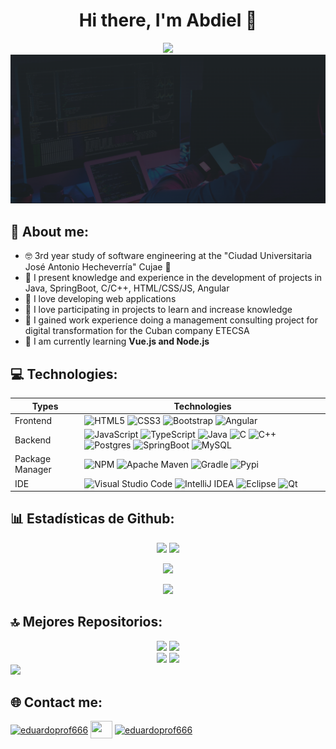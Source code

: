 <div align="center">
<h1>Hi there, I'm Abdiel 👋</h1>
  <a href="https://git.io/typing-svg"><img src="https://readme-typing-svg.demolab.com/?font=Roboto&weight=900&duration=2500&pause=1000&color=e21b1b&center=true&vCenter=true&width=500&lines=Software+Engeneer+student%F0%9F%94%A5" /></a>

  
<img src="Captura de pantalla (37).png">
</div>

## 👾 About me:
- 🤓 3rd year study of software engineering at the  "Ciudad Universitaria José Antonio Hecheverría" Cujae 💚
- 💬 I present knowledge and experience in the development of projects in Java, SpringBoot, C/C++, HTML/CSS/JS, Angular
- 🔭 I love developing web applications 
- 🤝 I love participating in projects to learn and increase knowledge
- 💼 I gained work experience doing a management consulting project for digital transformation for the Cuban company ETECSA
- 🌱 I am currently learning **Vue.js and Node.js**


## 💻 Technologies:
| Types | Technologies |
| ------ | ---------- |
| Frontend | ![HTML5](https://img.shields.io/badge/html5-%23E34F26.svg?style=for-the-badge&logo=html5&logoColor=white) ![CSS3](https://img.shields.io/badge/css3-%231572B6.svg?style=for-the-badge&logo=css3&logoColor=white)  ![Bootstrap](https://img.shields.io/badge/bootstrap-%238511FA.svg?style=for-the-badge&logo=bootstrap&logoColor=white) ![Angular](https://img.shields.io/badge/Angular-red?style=for-the-badge&logo=angular) |
| Backend | ![JavaScript](https://img.shields.io/badge/javascript-%23323330.svg?style=for-the-badge&logo=javascript&logoColor=%23F7DF1E) ![TypeScript](https://img.shields.io/badge/typescript-%23007ACC.svg?style=for-the-badge&logo=typescript&logoColor=white)  ![Java](https://img.shields.io/badge/java-%23ED8B00.svg?style=for-the-badge&logo=openjdk&logoColor=white) ![C](https://img.shields.io/badge/c-%2300599C.svg?style=for-the-badge&logo=c&logoColor=white) ![C++](https://img.shields.io/badge/C%2B%2B-blue?style=for-the-badge&logo=cplusplus)  ![Postgres](https://img.shields.io/badge/postgres-%23316192.svg?style=for-the-badge&logo=postgresql&logoColor=white) ![SpringBoot](https://img.shields.io/badge/SpringBoot-%23323330.svg?style=for-the-badge&logo=springboot) ![MySQL](https://img.shields.io/badge/MySQL-gray?style=for-the-badge&logo=mysql&logoColor=white&logoSize=auto)|
| Package Manager | ![NPM](https://img.shields.io/badge/NPM-%23CB3837.svg?style=for-the-badge&logo=npm&logoColor=white)  ![Apache Maven](https://img.shields.io/badge/Apache%20Maven-C71A36?style=for-the-badge&logo=Apache%20Maven&logoColor=white) ![Gradle](https://img.shields.io/badge/Gradle-02303A.svg?style=for-the-badge&logo=Gradle&logoColor=white) ![Pypi](https://img.shields.io/badge/pypi-3775A9?style=for-the-badge&logo=pypi&logoColor=white)|
| IDE | ![Visual Studio Code](https://img.shields.io/badge/Visual%20Studio%20Code-0078d7.svg?style=for-the-badge&logo=visual-studio-code&logoColor=white) ![IntelliJ IDEA](https://img.shields.io/badge/IntelliJIDEA-000000.svg?style=for-the-badge&logo=intellij-idea&logoColor=white&labelColor=red) ![Eclipse](https://img.shields.io/badge/Eclipse-FE7A16.svg?style=for-the-badge&logo=Eclipse&logoColor=white) ![Qt](https://img.shields.io/badge/Qt-%23217346.svg?style=for-the-badge&logo=Qt&logoColor=white)|

## 📊 Estadísticas de Github:
<p align="center"><img width="48%" src="https://github-readme-stats-sigma-five.vercel.app/api?username=Erick0330&theme=tokyonight&hide_border=false&include_all_commits=true&count_private=true&show_icons=true"/>
<img width="48%" src="https://github-readme-streak-stats.herokuapp.com/?user=Erick0330&theme=tokyonight&hide_border=false"/></p>
<p align="center"><img width="48%" src="https://github-readme-stats-sigma-five.vercel.app/api/top-langs/?username=Erick0330&theme=tokyonight&hide_border=false&include_all_commits=true&count_private=true&layout=compact"/></p>
<p align="center"><img width="80%" src="https://github-profile-summary-cards.vercel.app/api/cards/profile-details?username=Erick0330&theme=tokyonight" /></p>

## 🔝 Mejores Repositorios:
<div align="center">
 <a href="https://github.com/Erick0330/TETR4DIG.git"><img width="48%" src="https://github-readme-stats-sigma-five.vercel.app/api/pin/?username=Erick0330&repo=TETR4DIG&theme=tokyonight"/></a>
  <a href="https://github.com/Erick0330/iMessageSimulator.git"><img width="48%" src="https://github-readme-stats-sigma-five.vercel.app/api/pin/?username=Erick0330&repo=iMessageSimulator&theme=tokyonight"/></a>
<div>
  
<div align="center">
  <a href="https://github.com/Erick0330/backend-gestion-clientes.git"><img width="49%" src="https://github-readme-stats-sigma-five.vercel.app/api/pin/?username=Erick0330&repo=backend-gestion-clientes&theme=tokyonight"/></a>
  <a href="https://github.com/Erick0330/front-gestion-clientes.git"><img width="49%" src="https://github-readme-stats-sigma-five.vercel.app/api/pin/?username=Erick0330&repo=front-gestion-clientes&theme=tokyonight"/></a>
  
<div>
  
<div align="left">
   <a href="https://github.com/Erick0330/RefugioVSC.git"><img width="45%" src="https://github-readme-stats-sigma-five.vercel.app/api/pin/?username=Erick0330&repo=RefugioVSC&theme=tokyonight"/></a>
  <div>

## 🌐 Contact me:
<a href="https://www.linkedin.com/in/abdiel-rodr%C3%ADguez-lara/" target="blank"><img align="center" src="https://static.vecteezy.com/system/resources/previews/018/930/587/original/linkedin-logo-linkedin-icon-transparent-free-png.png" alt="eduardoprof666" height="50" width="50" /></a>
<a href="mailto:abdielrl0330@gmail.com" target="blank"><img align="center" src="https://mailmeteor.com/logos/assets/PNG/Gmail_Logo_512px.png" height="28" width="35" /></a>
<a href="https://t.me/GodKiller_Gray030730" target="blank"><img align="center" src="https://logodownload.org/wp-content/uploads/2017/11/telegram-logo-0-2.png" alt="eduardoprof666" height="45" width="45" /></a>
